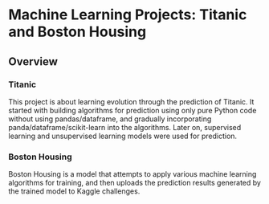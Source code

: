 # Machine Learning Projects: Titanic and Boston Housing
## Overview
### Titanic
This project is about learning evolution through the prediction of Titanic. It started with building algorithms for prediction using only pure Python code without using pandas/dataframe, and gradually incorporating panda/dataframe/scikit-learn into the algorithms. Later on, supervised learning and unsupervised learning models were used for prediction.
### Boston Housing
Boston Housing is a model that attempts to apply various machine learning algorithms for training, and then uploads the prediction results generated by the trained model to Kaggle challenges.
